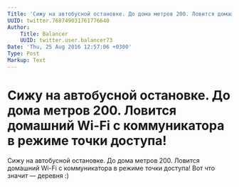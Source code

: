 ```yaml
---
Title: 'Сижу на автобусной остановке. До дома метров 200. Ловится домашний Wi-Fi с коммуникатора в режиме точки доступа!'
UUID: twitter.768749031761776640
Author:
    Title: Balancer
    UUID: twitter.user.balancer73
Date: 'Thu, 25 Aug 2016 12:57:06 +0300'
Type: Post
Markup: Text
---
```


# Сижу на автобусной остановке. До дома метров 200. Ловится домашний Wi-Fi с коммуникатора в режиме точки доступа!

Сижу на автобусной остановке. До дома метров 200. Ловится
домашний Wi-Fi с коммуникатора в режиме точки доступа! Вот
что значит — деревня :)